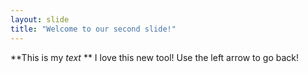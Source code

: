 ```yaml
---
layout: slide
title: "Welcome to our second slide!"
---
```

**This is my *text* ** I love this new tool!
Use the left arrow to go back!
